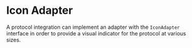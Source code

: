# Icon Adapter

A protocol integration can implement an adapter with the `IconAdapter` interface in order to provide a visual indicator for the protocol at various sizes.





